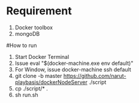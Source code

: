 # Requirement

1. Docker toolbox
2. mongoDB


#How to run

1. Start Docker Terminal 
2. Issue eval "$(docker-machine.exe env default)"
3. For Window, issue docker-machine ssh default
4. git clone -b master https://github.com/narut-playbasis/dockerNodeServer ./script
5. cp ./script/* .
6. sh run.sh
